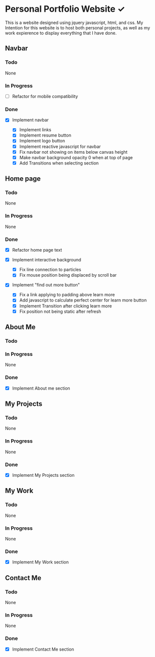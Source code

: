 # Personal Portfolio Website ✓

This is a website designed using jquery javascript, html, and css.
My Intention for this website is to host both personal projects, as
well as my work expierence to display everything that I have done.

## Navbar

### Todo

None

### In Progress

- [ ] Refactor for mobile compatibility

### Done

- [x] Implement navbar

  - [x] Implement links
  - [x] Implement resume button
  - [x] Implement logo button
  - [x] Implement reactive javascript for navbar
  - [x] Fix navbar not showing on items below canvas height
  - [x] Make navbar background opacity 0 when at top of page
  - [x] Add Transitions when selecting section

## Home page

### Todo

None

### In Progress

None

### Done

- [x] Refactor home page text

- [x] Implement interactive background

  - [x] Fix line connection to particles
  - [x] Fix mouse position being displaced by scroll bar

- [x] Implement "find out more button"

  - [x] Fix a link applying to padding above learn more
  - [x] Add javascript to calculate perfect center for learn more button
  - [x] Implement Transition after clicking learn more
  - [x] Fix position not being static after refresh

## About Me

### Todo

### In Progress

None

### Done

- [x] Implement About me section

## My Projects

### Todo

None

### In Progress

None

### Done

- [x] Implement My Projects section

## My Work

### Todo

None

### In Progress

None

### Done

- [x] Implement My Work section

## Contact Me

### Todo

None

### In Progress

None

### Done

- [x] Implement Contact Me section
